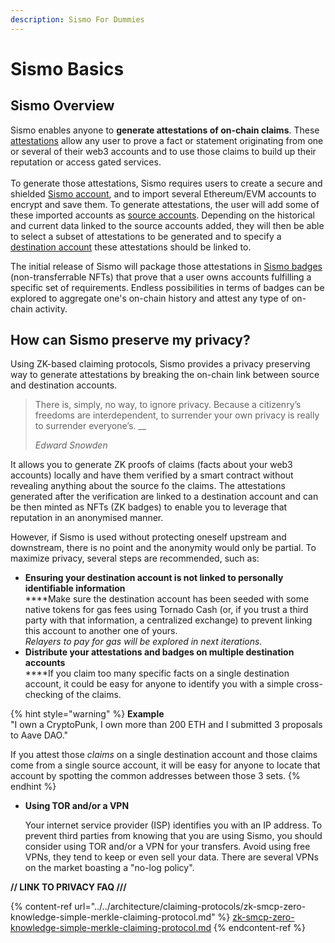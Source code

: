 ```yaml
---
description: Sismo For Dummies
---
```


# Sismo Basics

## Sismo Overview

Sismo enables anyone to **generate attestations of on-chain claims**. These [attestations](attestation.md) allow any user to prove a fact or statement originating from one or several of their web3 accounts and to use those claims to build up their reputation or access gated services.\
\
To generate those attestations, Sismo requires users to create a secure and shielded [Sismo account](sismo-account.md), and to import several Ethereum/EVM accounts to encrypt and save them. To generate attestations, the user will add some of these imported accounts as [source accounts](source.md). Depending on the historical and current data linked to the source accounts added, they will then be able to select a subset of attestations to be generated and to specify a [destination account](destination.md) these attestations should be linked to.

The initial release of Sismo will package those attestations in [Sismo badges](badge.md) (non-transferrable NFTs) that prove that a user owns accounts fulfilling a specific set of requirements. Endless possibilities in terms of badges can be explored to aggregate one's on-chain history and attest any type of on-chain activity.

## How can Sismo preserve my privacy?

Using ZK-based claiming protocols, Sismo provides a privacy preserving way to generate attestations by breaking the on-chain link between source and destination accounts.&#x20;

> There is, simply, no way, to ignore privacy. Because a citizenry’s freedoms are interdependent, to surrender your own privacy is really to surrender everyone’s.                                                                                                           __                                                                                                          &#x20;
>
> &#x20;                                                                                                                              _Edward Snowden_

It allows you to generate ZK proofs of claims (facts about your web3 accounts) locally and have them verified by a smart contract without revealing anything about the source fo the claims. The attestations generated after the verification are linked to a destination account and can be then minted as NFTs (ZK badges) to enable you to leverage that reputation in an anonymised manner.

However, if Sismo is used without protecting oneself upstream and downstream, there is no point and the anonymity would only be partial. To maximize privacy, several steps are recommended, such as:

* **Ensuring your destination account is not linked to personally identifiable information**\
  ****Make sure the destination account has been seeded with some native tokens for gas fees using Tornado Cash (or, if you trust a third party with that information, a centralized exchange) to prevent linking this account to another one of yours.\
  _Relayers to pay for gas will be explored in next iterations._
* **Distribute your attestations and badges on multiple destination accounts**\
  ****If you claim too many specific facts on a single destination account, it could be easy for anyone to identify you with a simple cross-checking of the claims.

{% hint style="warning" %}
**Example**\
"I own a CryptoPunk, I own more than 200 ETH and I submitted 3 proposals to Aave DAO."&#x20;

If you attest those _claims_ on a single destination account and those claims come from a single source account, it will be easy for anyone to locate that account by spotting the common addresses between those 3 sets.
{% endhint %}

*   **Using TOR and/or a VPN**

    Your internet service provider (ISP) identifies you with an IP address. To prevent third parties from knowing that you are using Sismo, you should consider using TOR and/or a VPN for your transfers. Avoid using free VPNs, they tend to keep or even sell your data. There are several VPNs on the market boasting a "no-log policy".

**// LINK TO PRIVACY FAQ ///**

{% content-ref url="../../architecture/claiming-protocols/zk-smcp-zero-knowledge-simple-merkle-claiming-protocol.md" %}
[zk-smcp-zero-knowledge-simple-merkle-claiming-protocol.md](../../architecture/claiming-protocols/zk-smcp-zero-knowledge-simple-merkle-claiming-protocol.md)
{% endcontent-ref %}
